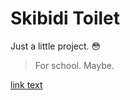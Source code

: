 # Skibidi Toilet

Just a little project. 😳
> For school. Maybe.

<a href="youtube.com">link text</a>

